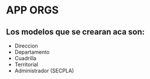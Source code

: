 # APP ORGS
## Los modelos que se crearan aca son:
- Direccion
- Departamento
- Cuadrilla
- Territorial
- Administrador (SECPLA)